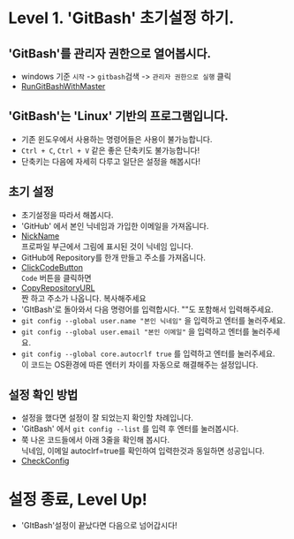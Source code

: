 # Level 1. 'GitBash' 초기설정 하기.

## 'GitBash'를 관리자 권한으로 열어봅시다.

- windows 기준 `시작` -> `gitbash`검색 -> `관리자 권한으로 실행` 클릭
- [RunGitBashWithMaster](./images/1/1_관리자권한으로실행.png)

## 'GitBash'는 'Linux' 기반의 프로그램입니다.

- 기존 윈도우에서 사용하는 명령어들은 사용이 불가능합니다.
- `Ctrl + C`, `Ctrl + V` 같은 좋은 단축키도 불가능합니다!
- 단축키는 다음에 자세히 다루고 일단은 설정을 해봅시다!

## 초기 설정

- 초기설정을 따라서 해봅시다.
- 'GitHub' 에서 본인 닉네임과 가입한 이메일을 가져옵니다.
- [NickName](./images/1/1_닉네임.png)</br> 프로파일 부근에서 그림에 표시된 것이 닉네임 입니다.
- GitHub에 Repository를 한개 만들고 주소를 가져옵니다.
- [ClickCodeButton](./images/1/1_코드버튼클릭.png)</br>`Code` 버튼을 클릭하면
- [CopyRepositoryURL](./images/1/1_주소복사.png)</br>짠 하고 주소가 나옵니다. 복사해주세요
- 'GItBash'로 돌아와서 다음 명령어를 입력합시다. ""도 포함해서 입력해주세요.
- `git config --global user.name "본인 닉네임"` 을 입력하고 엔터를 눌러주세요.
- `git config --global user.email "본인 이메일"` 을 입력하고 엔터를 눌러주세요.
- `git config --global core.autocrlf true` 를 입력하고 엔터를 눌러주세요.</br>이 코드는 OS환경에 따른 엔터키 차이를 자동으로 해결해주는 설정입니다.

## 설정 확인 방법

- 설정을 했다면 설정이 잘 되었는지 확인할 차례입니다.
- 'GitBash' 에서 `git config --list` 를 입력 후 엔터를 눌러봅시다.
- 쭉 나온 코드들에서 아래 3줄을 확인해 봅시다. </br> 닉네임, 이메일 autoclrf=true를 확인하여 입력한것과 동일하면 성공입니다.
- [CheckConfig](./images/1/1_설정확인.png)

# 설정 종료, Level Up!

- 'GItBash'설정이 끝났다면 다음으로 넘어갑시다!
